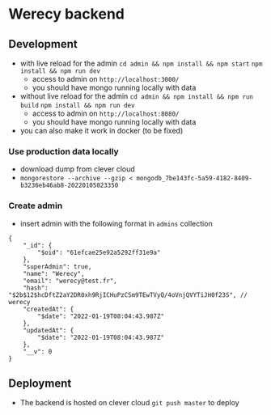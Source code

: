 # Werecy backend

## Development

- with live reload for the admin
  `cd admin && npm install && npm start`
  `npm install && npm run dev`
  - access to admin on `http://localhost:3000/`
  - you should have mongo running locally with data
- without live reload for the admin
  `cd admin && npm install && npm run build`
  `npm install && npm run dev`
  - access to admin on `http://localhost:8080/`
  - you should have mongo running locally with data
- you can also make it work in docker (to be fixed)

### Use production data locally

- download dump from clever cloud
- `mongorestore --archive --gzip < mongodb_7be143fc-5a59-4182-8409-b3236eb46ab8-20220105023350`

### Create admin

- insert admin with the following format in `admins` collection

```
{
    "_id": {
        "$oid": "61efcae25e92a5292ff31e9a"
    },
    "superAdmin": true,
    "name": "Werecy",
    "email": "werecy@test.fr",
    "hash": "$2b$12$hcDftZ2aY2DR0xh9RjICHuPzCSm9TEwTVyQ/4oVnjQVYTiJH0f23S", // werecy
    "createdAt": {
        "$date": "2022-01-19T08:04:43.987Z"
    },
    "updatedAt": {
        "$date": "2022-01-19T08:04:43.987Z"
    },
    "__v": 0
}
```

## Deployment

- The backend is hosted on clever cloud
  `git push master` to deploy
